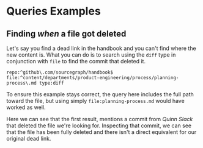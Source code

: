 # Queries Examples

## Finding _when_ a file got deleted

Let's say you find a dead link in the handbook and you can't find where the new content is. What you can do is to search using the `diff` type in conjunction with `file` to find the commit that deleted it.

```sourcegraph
repo:^github\.com/sourcegraph/handbook$ file:^content/departments/product-engineering/process/planning-process\.md type:diff
```

To ensure this example stays correct, the query here includes the full path toward the file, but using simply `file:planning-process.md` would have worked as well.

Here we can see that the first result, mentions a commit from _Quinn Slack_ that deleted the file we're looking for. Inspecting that commit, we can see that the file has been fully deleted and there isn't a direct equivalent for our original dead link.
